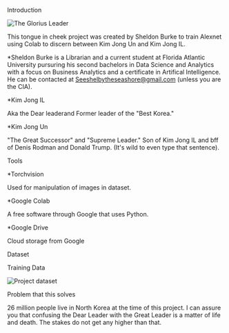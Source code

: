  Introduction 

<img src="https://videolibrarian.com/downloads/4886/download/office%2039.webp?cb=0ed43606163ff94b7579b6ee44c62616&w=1280&h=720" alt="The Glorius Leader" > 


This tongue in cheek project was created by Sheldon Burke to train Alexnet using Colab to discern between Kim Jong Un and Kim Jong IL.

*Sheldon Burke is a Librarian and a current student at Florida Atlantic University pursuring his second bachelors in Data Science and Analytics with a focus on Business Analytics and a certificate in Artifical Intelligence. He can be contacted at Seeshelbytheseashore@gmail.com (unless you are the CIA).


*Kim Jong IL

Aka the Dear leaderand Former leader of the "Best Korea."

*Kim Jong Un

"The Great Successor" and "Supreme Leader." Son of Kim Jong IL and bff of Denis Rodman and Donald Trump. (It's wild to even type that sentence).


Tools

*Torchvision

Used for manipulation of images in dataset.

*Google Colab 

A free software through Google that uses Python.

*Google Drive

Cloud storage from Google

Dataset

Training Data

<img src="https://www.canva.com/design/DAFfbdF6eAM/view" alt="Project dataset">



Problem that this solves

26 million people live in North Korea at the time of this project. I can assure you that confusing the Dear Leader with the Great Leader is a matter of life and death. The stakes do not get any higher than that. 




